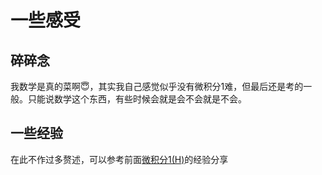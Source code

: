 # 一些感受

## 碎碎念

我数学是真的菜啊😇，其实我自己感觉似乎没有微积分1难，但最后还是考的一般。只能说数学这个东西，有些时候会就是会不会就是不会。

## 一些经验

在此不作过多赘述，可以参考前面[微积分1(H)](../../2021~2022秋冬/微积分1(H)/一些经验.md)的经验分享
